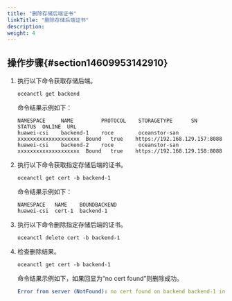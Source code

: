 ```yaml
---
title: "删除存储后端证书"
linkTitle: "删除存储后端证书"
description: 
weight: 4
---
```


## 操作步骤{#section14609953142910}

1.  执行以下命令获取存储后端。

    ```
    oceanctl get backend  
    ```

    命令结果示例如下：

    ```
    NAMESPACE     NAME         PROTOCOL    STORAGETYPE      SN                    STATUS  ONLINE  URL                 
    huawei-csi    backend-1    roce        oceanstor-san    xxxxxxxxxxxxxxxxxxxx  Bound   true    https://192.168.129.157:8088   
    huawei-csi    backend-2    roce        oceanstor-san    xxxxxxxxxxxxxxxxxxxx  Bound   true    https://192.168.129.158:8088  
    ```

2.  执行以下命令获取指定存储后端的证书。

    ```
    oceanctl get cert -b backend-1
    ```

    命令结果示例如下：

    ```
    NAMESPACE   NAME    BOUNDBACKEND    
    huawei-csi  cert-1  backend-1  
    ```

3.  执行以下命令删除指定存储后端的证书。

    ```
    oceanctl delete cert -b backend-1
    ```

4.  检查删除结果。

    ```
    oceanctl get cert -b backend-1
    ```

    命令结果示例如下，如果回显为“no cert found”则删除成功。

    ```yaml
    Error from server (NotFound): no cert found on backend backend-1 in huawei-csi namespace
    ```

